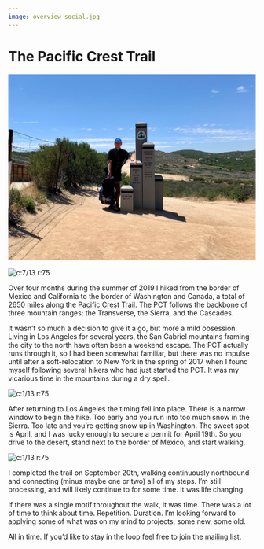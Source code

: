 ```yaml
---
image: overview-social.jpg
---
```


# The Pacific Crest Trail

![c:1/7 r:75](2019-04-19.jpeg)

![c:7/13 r:75](2019-09-20.jpeg)

Over four months during the summer of 2019 I hiked from the border of Mexico and California to the border of Washington and Canada, a total of 2650 miles along the [Pacific Crest Trail](https://en.wikipedia.org/wiki/Pacific_Crest_Trail). The PCT follows the backbone of three mountain ranges; the Transverse, the Sierra, and the Cascades.

<!-- more -->

It wasn’t so much a decision to give it a go, but more a mild obsession. Living in Los Angeles for several years, the San Gabriel mountains framing the city to the north have often been a weekend escape. The PCT actually runs through it, so I had been somewhat familiar, but there was no impulse until after a soft-relocation to New York in the spring of 2017 when I found myself following several hikers who had just started the PCT. It was my vicarious time in the mountains during a dry spell.

![c:1/13 r:75](overview.jpg)

After returning to Los Angeles the timing fell into place. There is a narrow window to begin the hike. Too early and you run into too much snow in the Sierra. Too late and you’re getting snow up in Washington. The sweet spot is April, and I was lucky enough to secure a permit for April 19th. So you drive to the desert, stand next to the border of Mexico, and start walking.

![c:1/13 r:75](sierra.jpeg)

I completed the trail on September 20th, walking continuously northbound and connecting (minus maybe one or two) all of my steps. I’m still processing, and will likely continue to for some time. It was life changing.

If there was a single motif throughout the walk, it was time. There was a lot of time to think about time. Repetition. Duration. I’m looking forward to applying some of what was on my mind to projects; some new, some old. 

All in time. If you’d like to stay in the loop feel free to join the [mailing list](/mailinglist).